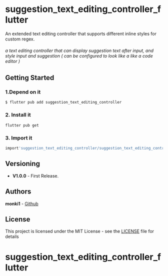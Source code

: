 # suggestion_text_editing_controller_flutter
An extended text editing controller that supports different inline styles for custom regex.

###### a text editing controller that can display suggestion text after input, and style input and suggestion ( can be configured to look like a like a code editor )
## Getting Started


### 1.Depend on it

```
$ flutter pub add suggestion_text_editing_controller

```

[//]: # (#### or add to yaml file manually)

[//]: # (```yaml)

[//]: # (  suggestion_text_editing_controller:)

[//]: # (    git:)

[//]: # (      url: https://github.com/monki1/suggestion_text_editing_controller_flutter)

[//]: # (      ref: 71a61c1)

[//]: # (```)
### 2. Install it
```commandline
flutter pub get
```

### 3. Import it

```dart
import'suggestion_text_editing_controller/suggestion_text_editing_controller.dart';
```

[//]: # (## Usage)

[//]: # (```dart)

[//]: # (TextSpan styler&#40;String text, TextStyle? defaultStyle&#41; {)

[//]: # (  List<TextSpan> children = [];)

[//]: # (  for &#40;int i = 0; i < text.length; i++&#41; {)

[//]: # (    i % 2 == 0)

[//]: # (        ? children.add&#40;TextSpan&#40;)

[//]: # (        text: text.substring&#40;i, i + 1&#41;,)

[//]: # (        ///red for even, )

[//]: # (        style: TextStyle&#40;color: Colors.red&#41;&#41;&#41;)

[//]: # (        : children.add&#40;TextSpan&#40;)

[//]: # (        text: text.substring&#40;i, i + 1&#41;,)

[//]: # (        ///blue for odd)

[//]: # (        style: TextStyle&#40;color: Colors.blue&#41;&#41;&#41;;)

[//]: # (  })

[//]: # (  return TextSpan&#40;style: defaultStyle, children: children&#41;;)

[//]: # (})

[//]: # (suggestionTextEditingController controller = suggestionTextEditingController&#40;styler: styler&#41;;)

[//]: # ()
[//]: # (//TextFormField&#40;controller: controller&#41;;)

[//]: # (```)

## Versioning

- **V1.0.0** - First Release.

## Authors

**monki1** - [Github](https://github.com/monki1)

## License

This project is licensed under the MIT License - see the [LICENSE](LICENSE) file for details
# suggestion_text_editing_controller_flutter

